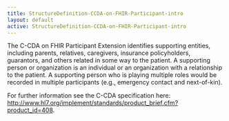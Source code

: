 ```yaml
---
title: StructureDefinition-CCDA-on-FHIR-Participant-intro
layout: default
active: StructureDefinition-CCDA-on-FHIR-Participant-intro
---
```


The C-CDA on FHIR Participant Extension identifies supporting entities, including parents, relatives, caregivers, insurance policyholders, guarantors, and others related in some way to the patient. A supporting person or organization is an individual or an organization with a relationship to the patient. A supporting person who is playing multiple roles would be recorded in multiple participants (e.g., emergency contact and next-of-kin).

For further information see the C-CDA specification here: http://www.hl7.org/implement/standards/product_brief.cfm?product_id=408.